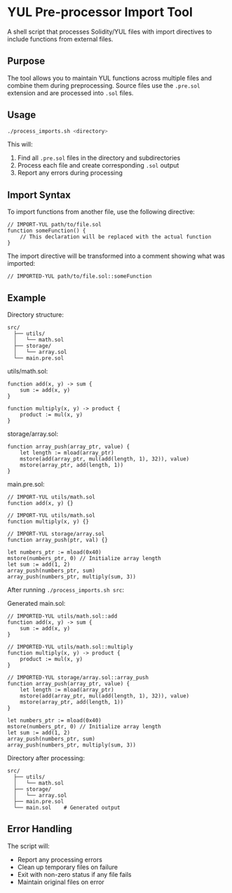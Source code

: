 # YUL Pre-processor Import Tool

A shell script that processes Solidity/YUL files with import directives to include functions from external files.

## Purpose

The tool allows you to maintain YUL functions across multiple files and combine them during preprocessing. 
Source files use the `.pre.sol` extension and are processed into `.sol` files.

## Usage

```bash
./process_imports.sh <directory>
```

This will:
1. Find all `.pre.sol` files in the directory and subdirectories
2. Process each file and create corresponding `.sol` output
3. Report any errors during processing

## Import Syntax

To import functions from another file, use the following directive:

```yul
// IMPORT-YUL path/to/file.sol
function someFunction() {
    // This declaration will be replaced with the actual function
}
```

The import directive will be transformed into a comment showing what was imported:
```yul
// IMPORTED-YUL path/to/file.sol::someFunction
```

## Example

Directory structure:
```
src/
  ├── utils/
  │   └── math.sol
  ├── storage/
  │   └── array.sol
  └── main.pre.sol
```

utils/math.sol:
```yul
function add(x, y) -> sum {
    sum := add(x, y)
}

function multiply(x, y) -> product {
    product := mul(x, y)
}
```

storage/array.sol:
```yul
function array_push(array_ptr, value) {
    let length := mload(array_ptr)
    mstore(add(array_ptr, mul(add(length, 1), 32)), value)
    mstore(array_ptr, add(length, 1))
}
```

main.pre.sol:
```yul
// IMPORT-YUL utils/math.sol
function add(x, y) {}

// IMPORT-YUL utils/math.sol
function multiply(x, y) {}

// IMPORT-YUL storage/array.sol
function array_push(ptr, val) {}

let numbers_ptr := mload(0x40)
mstore(numbers_ptr, 0) // Initialize array length
let sum := add(1, 2)
array_push(numbers_ptr, sum)
array_push(numbers_ptr, multiply(sum, 3))
```

After running `./process_imports.sh src`:

Generated main.sol:
```yul
// IMPORTED-YUL utils/math.sol::add
function add(x, y) -> sum {
    sum := add(x, y)
}

// IMPORTED-YUL utils/math.sol::multiply
function multiply(x, y) -> product {
    product := mul(x, y)
}

// IMPORTED-YUL storage/array.sol::array_push
function array_push(array_ptr, value) {
    let length := mload(array_ptr)
    mstore(add(array_ptr, mul(add(length, 1), 32)), value)
    mstore(array_ptr, add(length, 1))
}

let numbers_ptr := mload(0x40)
mstore(numbers_ptr, 0) // Initialize array length
let sum := add(1, 2)
array_push(numbers_ptr, sum)
array_push(numbers_ptr, multiply(sum, 3))
```

Directory after processing:
```
src/
  ├── utils/
  │   └── math.sol
  ├── storage/
  │   └── array.sol
  ├── main.pre.sol
  └── main.sol    # Generated output
```

## Error Handling

The script will:
- Report any processing errors
- Clean up temporary files on failure
- Exit with non-zero status if any file fails
- Maintain original files on error
